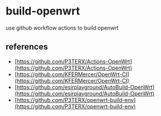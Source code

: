 # build-openwrt
use github workflow actions to build openwrt

## references

* [https://github.com/P3TERX/Actions-OpenWrt](https://github.com/P3TERX/Actions-OpenWrt)
* [https://github.com/KFERMercer/OpenWrt-CI](https://github.com/KFERMercer/OpenWrt-CI)
* [https://github.com/esirplayground/AutoBuild-OpenWrt](https://github.com/esirplayground/AutoBuild-OpenWrt)
* [https://github.com/P3TERX/openwrt-build-env](https://github.com/P3TERX/openwrt-build-env)
